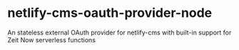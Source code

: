 # netlify-cms-oauth-provider-node
An stateless external OAuth provider for netlify-cms with built-in support for Zeit Now serverless functions

